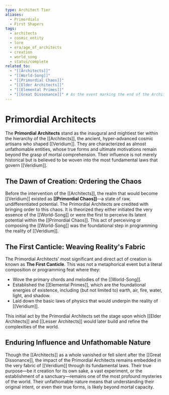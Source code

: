 ```yaml
---
type: Architect Tier
aliases:
  - Primordials
  - First Shapers
tags:
  - architects
  - cosmic_entity
  - lore
  - era/age_of_architects
  - creation
  - world_song
  - status/complete
related_to:
  - "[[Architects]]"
  - "[[World-Song]]"
  - "[[Primordial Chaos]]"
  - "[[Elder Architects]]"
  - "[[Elemental Primes]]"
  - "[[Great Dissonance]]" # As the event marking the end of the Architect era
---
```

# Primordial Architects

The **Primordial Architects** stand as the inaugural and mightiest tier within the hierarchy of the [[Architects]], the ancient, hyper-advanced cosmic artisans who shaped [[Veridium]]. They are characterized as almost unfathomable entities, whose true forms and ultimate motivations remain beyond the grasp of mortal comprehension. Their influence is not merely historical but is believed to be woven into the most fundamental laws that govern [[Veridium]].

## The Dawn of Creation: Ordering the Chaos

Before the intervention of the [[Architects]], the realm that would become [[Veridium]] existed as **[[Primordial Chaos]]**—a state of raw, undifferentiated potential. The Primordial Architects are credited with bringing order to this chaos. It is theorized they either initiated the very essence of the [[World-Song]] or were the first to perceive its latent potential within the [[Primordial Chaos]]. This act of perceiving or composing the [[World-Song]] was the foundational step in programming the reality of [[Veridium]].

## The First Canticle: Weaving Reality's Fabric

The Primordial Architects' most significant and direct act of creation is known as **The First Canticle**. This was not a metaphorical event but a literal composition or programming feat where they:
* Wove the primary chords and melodies of the [[World-Song]].
* Established the [[Elemental Primes]], which are the foundational energies of existence, including (but not limited to) earth, air, fire, water, light, and shadow.
* Laid down the basic laws of physics that would underpin the reality of [[Veridium]].

This initial act by the Primordial Architects set the stage upon which [[Elder Architects]] and [[Lesser Architects]] would later build and refine the complexities of the world.

## Enduring Influence and Unfathomable Nature

Though the [[Architects]] as a whole vanished or fell silent after the [[Great Dissonance]], the impact of the Primordial Architects remains embedded in the very fabric of [[Veridium]] through its fundamental laws. Their true purpose—be it creation for its own sake, a vast experiment, or the establishment of a sanctuary—remains one of the most profound mysteries of the world. Their unfathomable nature means that understanding their original intent, or even their true forms, is likely beyond mortal capacity.